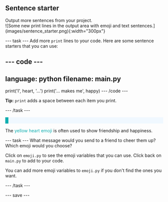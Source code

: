 ## Sentence starter

<div style="display: flex; flex-wrap: wrap">
<div style="flex-basis: 200px; flex-grow: 1; margin-right: 15px;">
Output more sentences from your project.
</div>
<div>
![Some new print lines in the output area with emoji and text sentences.](images/sentence_starter.png){:width="300px"}
</div>
</div>

--- task ---
Add more `print` lines to your code. Here are some sentence starters that you can use:

--- code ---
---
language: python
filename: main.py
---
print('I', heart, '...')
print('... makes me', happy)
--- /code ---

**Tip:** `print` adds a space between each item you print. 

--- /task ---

<p style="border-left: solid; border-width:10px; border-color: #0faeb0; background-color: aliceblue; padding: 10px;">

The <span style="color: #0faeb0">yellow heart emoji</span> is often used to show friendship and happiness.</p>

--- task ---
What message would you send to a friend to cheer them up? Which emoji would you choose?

Click on `emoji.py` to see the emoji variables that you can use. Click back on `main.py` to add to your code.

You can add more emoji variables to `emoji.py` if you don't find the ones you want.

--- /task ---

--- save ---
